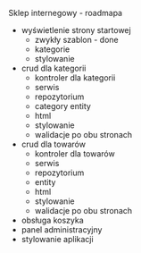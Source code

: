 Sklep internegowy - roadmapa
- wyświetlenie strony startowej
    - zwykły szablon - done
    - kategorie
    - stylowanie
- crud dla kategorii
    - kontroler dla kategorii
    - serwis
    - repozytorium
    - category entity
    - html
    - stylowanie
    - walidacje po obu stronach
- crud dla towarów
    - kontroler dla towarów
    - serwis
    - repozytorium
    - entity
    - html
    - stylowanie
    - walidacje po obu stronach
- obsługa koszyka
- panel administracyjny
- stylowanie aplikacji

